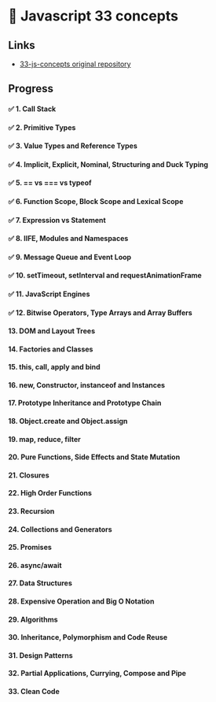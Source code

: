 # 🧀 Javascript 33 concepts

## Links

- [33-js-concepts original repository](https://github.com/leonardomso/33-js-concepts)

## Progress

#### ✅ 1. Call Stack
#### ✅ 2. Primitive Types
#### ✅ 3. Value Types and Reference Types
#### ✅ 4. Implicit, Explicit, Nominal, Structuring and Duck Typing
#### ✅ 5. == vs === vs typeof
#### ✅ 6. Function Scope, Block Scope and Lexical Scope
#### ✅ 7. Expression vs Statement
#### ✅ 8. IIFE, Modules and Namespaces
#### ✅ 9. Message Queue and Event Loop
#### ✅ 10. setTimeout, setInterval and requestAnimationFrame
#### ✅ 11. JavaScript Engines
#### ✅ 12. Bitwise Operators, Type Arrays and Array Buffers
#### 13. DOM and Layout Trees
#### 14. Factories and Classes
#### 15. this, call, apply and bind
#### 16. new, Constructor, instanceof and Instances
#### 17. Prototype Inheritance and Prototype Chain
#### 18. Object.create and Object.assign
#### 19. map, reduce, filter
#### 20. Pure Functions, Side Effects and State Mutation
#### 21. Closures
#### 22. High Order Functions
#### 23. Recursion
#### 24. Collections and Generators
#### 25. Promises
#### 26. async/await
#### 27. Data Structures
#### 28. Expensive Operation and Big O Notation
#### 29. Algorithms
#### 30. Inheritance, Polymorphism and Code Reuse
#### 31. Design Patterns
#### 32. Partial Applications, Currying, Compose and Pipe
#### 33. Clean Code
